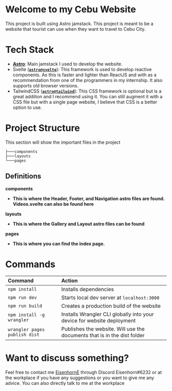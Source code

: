 # Welcome to my Cebu Website

This project is built using Astro jamstack. This project is meant to be a website that tourist can use when they want to travel to Cebu City.

# Tech Stack

- [**Astro**](https://docs.astro.build/en/getting-started/): Main jamstack I used to develop the website.
- Svelte ([**`astro@svelte`**](https://docs.astro.build/en/guides/integrations-guide/svelte/)): This framework is used to develop reactive components. As this is faster and lighter than ReactJS and with as a recommendation from one of the programmers in my internship. It also supports old browser versions.
- TailwindCSS ([**`astro@tailwind`**](https://docs.astro.build/en/guides/integrations-guide/tailwind/)): This CSS framework is optional but is a great addition and I recommend using it. You can still augment it with a CSS file but with a single page website, I believe that CSS is a better option to use. 

# Project Structure
This section will show the important files in the project
```
├───components
├───layouts
└───pages
```

## Definitions

 **components**
 - **This is where the Header, Footer, and Navigation astro files are found. Videos.svelte can also be found here**
 
 **layouts**
 - **This is where the Gallery and Layout astro files can be found**
 
 **pages**
 - **This is where you can find the index page.**
 
 # Commands
 
| Command                       | Action                                                                |
| :---------------------------- | :-------------------------------------------------------------------- |
| `npm install`                 | Installs dependencies                                                 |
| `npm run dev`                 | Starts local dev server at `localhost:3000`                           |
| `npm run build`               | Creates a production build of the website                             |
| `npm install -g wrangler`     | Installs Wrangler CLI globally into your device for website deployment|
| `wrangler pages publish dist` | Publishes the website. Will use the documents that is in the dist folder|
                                                                                                

# Want to discuss something?

Feel free to contact me [EisenhornE](https://github.com/EisenhornE) through Discord Eisenhorn#6232 or at the workplace if you have any suggestions or you want to give me any advice. You can also directly talk to me at the workplace
